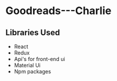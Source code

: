 # Goodreads---Charlie

## Libraries Used
* React
* Redux
* Api's for front-end ui
* Material Ui
* Npm packages
